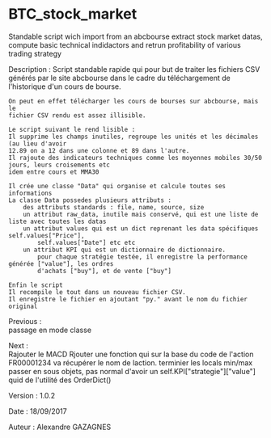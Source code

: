 # BTC_stock_market

Standable script wich import from an abcbourse extract stock market datas, compute basic technical indidactors and retrun profitability of various trading strategy

Description :
	Script standable rapide qui pour but de traiter les fichiers CSV générés
	par le site abcbourse dans le cadre du téléchargement de l'historique
	d'un cours de bourse.

	On peut en effet télécharger les cours de bourses sur abcbourse, mais le 
	fichier CSV rendu est assez illisible.

	Le script suivant le rend lisible : 
	Il supprime les champs inutiles, regroupe les unités et les décimales (au lieu d'avoir
	12.89 on a 12 dans une colonne et 89 dans l'autre.
	Il rajoute des indicateurs techniques comme les moyennes mobiles 30/50 jours, leurs croisements etc
	idem entre cours et MMA30

	Il crée une classe "Data" qui organise et calcule toutes ses informations
	La classe Data possedes plusieurs attributs : 
		des attributs standards : file, name, source, size
		un attribut raw_data, inutile mais conservé, qui est une liste de liste avec toutes les datas
		un attribut values qui est un dict reprenant les data spécifiques self.values["Price"], 
			self.values["Date"] etc etc
		un attribut KPI qui est un dictionnaire de dictionnaire.
			pour chaque stratégie testée, il enregistre la performance générée ["value"], les ordres
			d'achats ["buy"], et de vente ["buy"] 

	Enfin le script 
	Il recompile le tout dans un nouveau fichier CSV. 
	Il enregistre le fichier en ajoutant "py." avant le nom du fichier original

Previous :	
	passage en mode classe

Next :		
	Rajouter le MACD
	Rjouter une fonction qui sur la base du code de l'action FR00001234 va récupérer le nom de laction.
	terminier les locals min/max
	passer en sous objets, pas normal d'avoir un self.KPI["strategie"]["value"]
	quid de l'utilité des OrderDict()


Version :	1.0.2

Date 	:	18/09/2017

Auteur 	: 	Alexandre GAZAGNES
